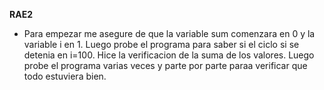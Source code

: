 **RAE2**

* Para empezar me asegure de que la variable sum comenzara en 0 y la variable i en 1. Luego probe el programa para saber si el ciclo si se detenia en i=100. Hice la verificacion de la suma de los valores. Luego probe el programa varias veces y parte por parte paraa verificar que todo estuviera bien.